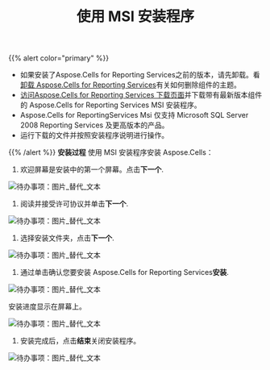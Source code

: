 ﻿---
title: 使用 MSI 安装程序
type: docs
weight: 10
url: /zh/reportingservices/using-msi-installer/
---
{{% alert color="primary" %}} 

- 如果安装了Aspose.Cells for Reporting Services之前的版本，请先卸载。看[卸载 Aspose.Cells for Reporting Services](/cells/zh/reportingservices/uninstalling-aspose-cells-for-reporting-services/)有关如何删除组件的主题。
- [访问Aspose.Cells for Reporting Services 下载页面](https://downloads.aspose.com/cells/reportingservices)并下载带有最新版本组件的 Aspose.Cells for Reporting Services MSI 安装程序。
 - Aspose.Cells for ReportingServices Msi 仅支持 Microsoft SQL Server 2008 Reporting Services 及更高版本的产品。
- 运行下载的文件并按照安装程序说明进行操作。

{{% /alert %}} 
**安装过程**
使用 MSI 安装程序安装 Aspose.Cells：

1. 欢迎屏幕是安装中的第一个屏幕。点击**下一个**.

![待办事项：图片_替代_文本](using-msi-installer_1.png)




1. 阅读并接受许可协议并单击**下一个**.

![待办事项：图片_替代_文本](using-msi-installer_2.png)




1. 选择安装文件夹，点击**下一个**. 

![待办事项：图片_替代_文本](using-msi-installer_3.png)




1. 通过单击确认您要安装 Aspose.Cells for Reporting Services**安装**. 

![待办事项：图片_替代_文本](using-msi-installer_4.png)



安装进度显示在屏幕上。

![待办事项：图片_替代_文本](using-msi-installer_5.png)




1. 安装完成后，点击**结束**关闭安装程序。

![待办事项：图片_替代_文本](using-msi-installer_6.png)
